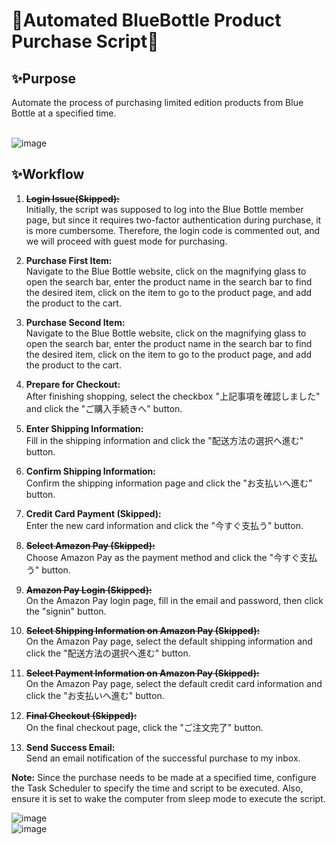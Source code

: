 <h1>🫗Automated BlueBottle Product Purchase Script🫗</h1>

<h2>✨Purpose</h2>
Automate the process of purchasing limited edition products from Blue Bottle at a specified time.
<br>
<br>

![image](https://github.com/smallgirl6/buy_bluebottle/assets/111422800/e07b2ff5-540c-4eec-a185-8a02a3002c65)



<h2>✨Workflow</h2>

1. <strike>**Login Issue(Skipped):**</strike> <br>Initially, the script was supposed to log into the Blue Bottle member page, but since it requires two-factor authentication during purchase, it is more cumbersome. Therefore, the login code is commented out, and we will proceed with guest mode for purchasing.

2. **Purchase First Item:** <br>Navigate to the Blue Bottle website, click on the magnifying glass to open the search bar, enter the product name in the search bar to find the desired item, click on the item to go to the product page, and add the product to the cart.

3. **Purchase Second Item:** <br>Navigate to the Blue Bottle website, click on the magnifying glass to open the search bar, enter the product name in the search bar to find the desired item, click on the item to go to the product page, and add the product to the cart.

4. **Prepare for Checkout:** <br>After finishing shopping, select the checkbox "上記事項を確認しました" and click the "ご購入手続きへ" button.

5. **Enter Shipping Information:** <br>Fill in the shipping information and click the "配送方法の選択へ進む" button.

6. **Confirm Shipping Information:** <br>Confirm the shipping information page and click the "お支払いへ進む" button.

7. **Credit Card Payment (Skipped):**<br> Enter the new card information and click the "今すぐ支払う" button.

8. **<strike>Select Amazon Pay (Skipped):**</strike> <br>Choose Amazon Pay as the payment method and click the "今すぐ支払う" button.

9. **<strike>Amazon Pay Login (Skipped):**</strike> <br>On the Amazon Pay login page, fill in the email and password, then click the "signin" button.

10. **<strike>Select Shipping Information on Amazon Pay (Skipped):** </strike><br>On the Amazon Pay page, select the default shipping information and click the "配送方法の選択へ進む" button.

11. **<strike>Select Payment Information on Amazon Pay (Skipped):**</strike> <br>On the Amazon Pay page, select the default credit card information and click the "お支払いへ進む" button.

12. **<strike>Final Checkout (Skipped):** </strike><br>On the final checkout page, click the "ご注文完了" button.

13. **Send Success Email:** <br>Send an email notification of the successful purchase to my inbox.

**Note:** Since the purchase needs to be made at a specified time, configure the Task Scheduler to specify the time and script to be executed. Also, ensure it is set to wake the computer from sleep mode to execute the script.

![image](https://github.com/smallgirl6/buy_bluebottle/assets/111422800/ca8fc8fd-31a7-4e26-b544-8848c6d25f23)
<br>
![image](https://github.com/smallgirl6/buy_bluebottle/assets/111422800/d0498c8f-31b1-4a04-ad0c-edc726f06c0f)
